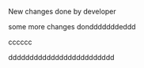 New changes done by developer

some more changes dondddddddeddd


cccccc

ddddddddddddddddddddddddd
